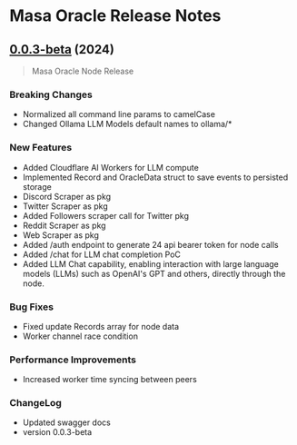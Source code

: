 # Masa Oracle Release Notes

## [0.0.3-beta](https://github.com/masa-finance/masa-oracle/releases) (2024)

> Masa Oracle Node Release

### Breaking Changes

* Normalized all command line params to camelCase
* Changed Ollama LLM Models default names to ollama/*

### New Features

* Added Cloudflare AI Workers for LLM compute
* Implemented Record and OracleData struct to save events to persisted storage
* Discord Scraper as pkg
* Twitter Scraper as pkg
* Added Followers scraper call for Twitter pkg
* Reddit Scraper as pkg
* Web Scraper as pkg
* Added /auth endpoint to generate 24 api bearer token for node calls
* Added /chat for LLM chat completion PoC
* Added LLM Chat capability, enabling interaction with large language models (LLMs) such as OpenAI's GPT and others, directly through the node.

### Bug Fixes

* Fixed update Records array for node data
* Worker channel race condition

### Performance Improvements

* Increased worker time syncing between peers

### ChangeLog

* Updated swagger docs
* version 0.0.3-beta
